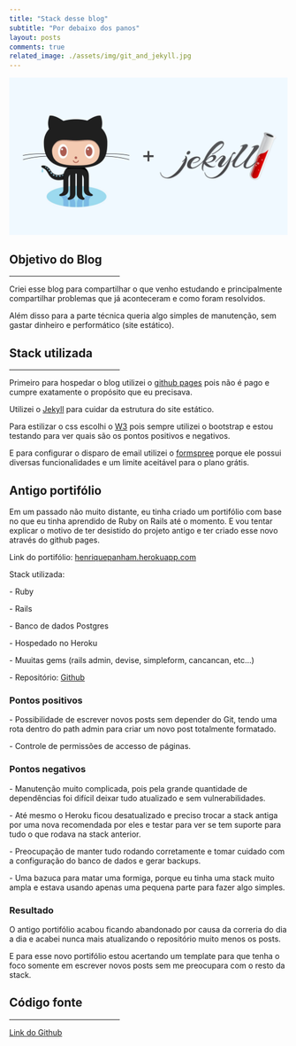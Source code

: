 ```yaml
---
title: "Stack desse blog"
subtitle: "Por debaixo dos panos"
layout: posts
comments: true
related_image: ./assets/img/git_and_jekyll.jpg
---
```


<div class="w3-display-container">
  <img src="/assets/img/git_and_jekyll.jpg" alt="git and jekyll" class="post-main-img w3-card w3-round">
</div>

<div class="w3-container w3-content w3-justify w3-text-grey w3-padding-64">
  <h2 class="w3-text-orange blog-title">Objetivo do Blog</h2>
  <hr style="width:200px" class="w3-opacity">
  <p>Criei esse blog para compartilhar o que venho estudando e principalmente
compartilhar problemas que já aconteceram e como foram resolvidos.</p>
  <p>Além disso para a parte técnica queria algo simples de manutenção,
 sem gastar dinheiro e performático (site estático).</p>

  <h2 class="w3-text-orange blog-subtitle">Stack utilizada</h2>
  <hr style="width:200px" class="w3-opacity">
  <p>Primeiro para hospedar o blog utilizei o <a href="https://pages.github.com/">github pages</a>
pois não é pago e cumpre exatamente o propósito que eu precisava.</p>
  <p>Utilizei o <a href="https://jekyllrb.com/">Jekyll</a> para cuidar da estrutura do site
estático.</p>
  <p>Para estilizar o css escolhi o <a href="https://www.w3schools.com/w3css/w3css_references.asp">W3</a>
pois sempre utilizei o bootstrap e estou testando para ver quais são os pontos
positivos e negativos.</p>
  <p>E para configurar o disparo de email utilizei o <a href="https://formspree.io/">formspree</a>
 porque ele possui diversas funcionalidades e um limite aceitável para o plano
grátis.</p>

  <h2 class="w3-text-orange blog-subtitle">Antigo portifólio</h2>
  <p>Em um passado não muito distante, eu tinha criado um portifólio com base no
que eu tinha aprendido de Ruby on Rails até o momento. E vou tentar explicar o
motivo de ter desistido do projeto antigo e ter criado esse novo através do
github pages.</p>
  <p>Link do portifólio: <a href="https://henriquepanham.herokuapp.com/">henriquepanham.herokuapp.com</a></p>
  <p>Stack utilizada:</p>
  <p>- Ruby</p>
  <p>- Rails</p>
  <p>- Banco de dados Postgres</p>
  <p>- Hospedado no Heroku</p>
  <p>- Muuitas gems (rails admin, devise, simpleform, cancancan, etc...)</p>
  <p>- Repositório: <a href="https://github.com/henriquepjv/portifolio">Github</a></p>

  <h3 class="w3-text-orange">Pontos positivos</h3>
  <p>- Possibilidade de escrever novos posts sem depender do Git, tendo uma rota
dentro do path admin para criar um novo post totalmente formatado.</p>
  <p>- Controle de permissões de accesso de páginas.</p>

  <h3 class="w3-text-orange">Pontos negativos</h3>
  <p>- Manutenção muito complicada, pois pela grande quantidade de dependências
foi difícil deixar tudo atualizado e sem vulnerabilidades.</p>
  <p>- Até mesmo o Heroku ficou desatualizado e preciso trocar a stack antiga
por uma nova recomendada por eles e testar para ver se tem suporte para tudo o
que rodava na stack anterior.</p>
  <p>- Preocupação de manter tudo rodando corretamente e tomar cuidado com a
configuração do banco de dados e gerar backups.</p>
  <p>- Uma bazuca para matar uma formiga, porque eu tinha uma stack muito ampla
e estava usando apenas uma pequena parte para fazer algo simples.</p>

  <h3 class="w3-text-orange">Resultado</h3>
  <p>O antigo portifólio acabou ficando abandonado por causa da correria do dia
a dia e acabei nunca mais atualizando o repositório muito menos os posts.</p>
  <p>E para esse novo portifólio estou acertando um template para que tenha o
foco somente em escrever novos posts sem me preocupara com o resto da stack.</p>

  <h2 class="w3-text-orange blog-subtitle">Código fonte</h2>
  <hr style="width:200px" class="w3-opacity">
  <p><a href="https://github.com/henriquepjv/henriquepjv.github.io">Link do Github</a></p>
</div>
